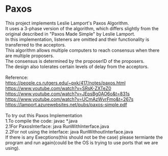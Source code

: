 # Paxos
This project implements Leslie Lamport's Paxos Algorithm. 
<br />
It uses a 3-phase version of the algorithm, which differs slightly from the original described in "Paxos Made Simple" by Leslie Lamport. 
<br />
In this implementation, listeners are omitted and their functionality is transferred to the acceptors. 
<br />
This algorithm allows multiple computers to reach consensus when there are multiple proposers. 
<br />
The consensus is determined by the proposerID of the proposers. 
<br />
The design also tolerates certain levels of delay from the acceptors.
<br />
<br />
Reference:
<br />
https://people.cs.rutgers.edu/~pxk/417/notes/paxos.html
<br />
https://www.youtube.com/watch?v=SRsK-ZXTeZ0
<br />
https://www.youtube.com/watch?v=JEpsBg0AO6o&t=831s
<br />
https://www.youtube.com/watch?v=UCmAzWvrFmo&t=267s
<br />
https://lamport.azurewebsites.net/pubs/paxos-simple.pdf
<br />
<br />
To try out this Paxos Implementation
<br />
1.To compile the code: javac *.java
<br />
2.1For PaxosInterface: java RunWithInterface.java
<br />
2.2For not using the interface: java RunWithoutInterface.java
<br />
If there is any Execptions(this should not be the case)
please termiante the program and run again(could be the OS is trying to use ports that we are using).
